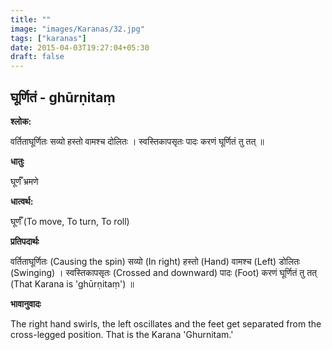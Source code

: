 ```yaml
---
title: ""
image: "images/Karanas/32.jpg"
tags: ["karanas"]
date: 2015-04-03T19:27:04+05:30
draft: false
---
```


## घूर्णितं - ghūrṇitaṃ

**श्लोक:**

वर्तिताघूर्णितः सव्यो हस्तो वामश्च दोलितः । स्वस्तिकापसृतः पादः करणं घूर्णितं तु तत् ॥

**धातुः**

घूर्णँ भ्रमणे

**धात्वर्थ:**

घूर्णँ (To move, To turn, To roll)

**प्रतिपदार्थः**

वर्तिताघूर्णितः (Causing the spin) सव्यो (In right) हस्तो (Hand) वामश्च (Left) डोलितः (Swinging) । स्वस्तिकापसृतः (Crossed and downward) पादः (Foot) करणं घूर्णितं तु तत् (That Karana is 'ghūrṇitaṃ') ॥

**भावानुवादः**

The right hand swirls, the left oscillates and the feet get separated from the cross-legged position. That is the Karana 'Ghurnitam.'
